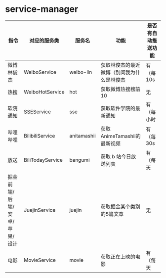# service-manager



| 指令                         | 对应的服务类     | 服务名      | 功能                                       | 是否有自动推送功能 |
| ---------------------------- | ---------------- | ----------- | ------------------------------------------ | ------------------ |
| 微博林俊杰                   | WeiboService     | weibo-lin   | 获取林俊杰的最近微博（别问我为什么是林俊杰 | 有（每10s          |
| 热搜                         | WeiboHotService  | hot         | 获取微博热搜榜前10                         | 无                 |
| 软院通知                     | SSEService       | sse         | 获取软件学院的最新通知                     | 有（每小时         |
| 哔哩哔哩                     | BilibiliService  | anitamashii | 获取AnimeTamashii的最新视频                | 有（每30s          |
| 放送                         | BiliTodayService | bangumi     | 获取 b 站今日放送列表                      | 有（每天           |
| 掘金前端/后端/安卓/苹果/设计 | JuejinService    | juejin      | 获取掘金某个类别的5篇文章                  | 无                 |
| 电影                         | MovieService     | movie       | 获取正在上映的电影                         | 有（每天           |

